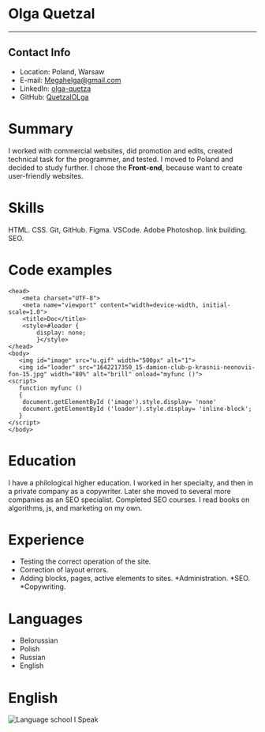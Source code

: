# Olga Quetzal
* * *
## Contact Info


* Location: Poland, Warsaw
* E-mail: Megahelga@gmail.com
* LinkedIn: [olga-quetza](https://www.linkedin.com/in/olga-quetzal/)
* GitHub: [QuetzalOLga](https://www.linkedin.com/in/olga-quetzal/)


# Summary


I worked with commercial websites, did promotion and edits, created technical task  for the programmer, and tested. I moved to Poland and decided to study further. I chose the **Front-end**, because want to
create user-friendly websites.

# Skills


HTML.
CSS.
Git, GitHub.
Figma.
VSCode.
Adobe Photoshop.
link building.
SEO.


# Code examples

```
<head>
    <meta charset="UTF-8">
    <meta name="viewport" content="width=device-width, initial-scale=1.0">
    <title>Doc</title>
    <style>#loader {
        display: none;
        }</style>
</head>
<body>
   <img id="image" src="u.gif" width="500px" alt="1">   
   <img id="loader" src="1642217350_15-damion-club-p-krasnii-neonovii-fon-15.jpg" width="80%" alt="brill" onload="myfunc ()"> 
<script>
   function myfunc () 
   {
    document.getElementById ('image').style.display= 'none'
    document.getElementById ('loader').style.display= 'inline-block';
   }
</script>
</body>
```

 # Education


I have a philological higher education. I worked in her specialty, and then in a private company as a copywriter. Later she moved to several more companies as an SEO specialist.
Completed SEO courses.
I read books on algorithms, js, and marketing on my own.


# Experience


* Testing the correct operation of the site.
* Correction of layout errors.
* Adding blocks, pages, active elements to sites.
*Administration.
*SEO.
*Copywriting.


# Languages


* Belorussian
* Polish
* Russian
* English


# English
![Language school I Speak](/blob/gh-pages/a1.jpg)


